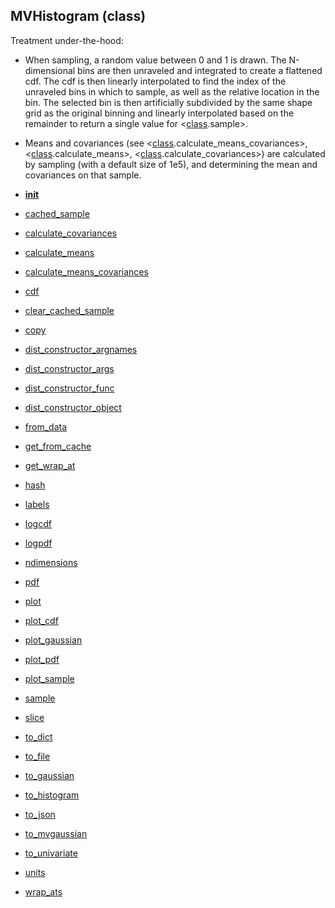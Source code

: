 ## MVHistogram (class)



Treatment under-the-hood:

* When sampling, a random value between 0 and 1 is drawn.  The N-dimensional
bins are then unraveled and integrated to create a flattened cdf.  The
cdf is then linearly interpolated to find the index of the unraveled bins
in which to sample, as well as the relative location in the bin.  The selected
bin is then artificially subdivided by the same shape grid as the original
binning and linearly interpolated based on the remainder to return a single
value for &lt;[class](class.md).sample&gt;.

* Means and covariances (see &lt;[class](class.md).calculate_means_covariances&gt;,
&lt;[class](class.md).calculate_means&gt;, &lt;[class](class.md).calculate_covariances&gt;) are calculated
by sampling (with a default size of 1e5), and determining the mean and covariances
on that sample.




* [__init__](MVHistogram.__init__.md)
* [cached_sample](MVHistogram.cached_sample.md)
* [calculate_covariances](MVHistogram.calculate_covariances.md)
* [calculate_means](MVHistogram.calculate_means.md)
* [calculate_means_covariances](MVHistogram.calculate_means_covariances.md)
* [cdf](MVHistogram.cdf.md)
* [clear_cached_sample](MVHistogram.clear_cached_sample.md)
* [copy](MVHistogram.copy.md)
* [dist_constructor_argnames](MVHistogram.dist_constructor_argnames.md)
* [dist_constructor_args](MVHistogram.dist_constructor_args.md)
* [dist_constructor_func](MVHistogram.dist_constructor_func.md)
* [dist_constructor_object](MVHistogram.dist_constructor_object.md)
* [from_data](MVHistogram.from_data.md)
* [get_from_cache](MVHistogram.get_from_cache.md)
* [get_wrap_at](MVHistogram.get_wrap_at.md)
* [hash](MVHistogram.hash.md)
* [labels](MVHistogram.labels.md)
* [logcdf](MVHistogram.logcdf.md)
* [logpdf](MVHistogram.logpdf.md)
* [ndimensions](MVHistogram.ndimensions.md)
* [pdf](MVHistogram.pdf.md)
* [plot](MVHistogram.plot.md)
* [plot_cdf](MVHistogram.plot_cdf.md)
* [plot_gaussian](MVHistogram.plot_gaussian.md)
* [plot_pdf](MVHistogram.plot_pdf.md)
* [plot_sample](MVHistogram.plot_sample.md)
* [sample](MVHistogram.sample.md)
* [slice](MVHistogram.slice.md)
* [to_dict](MVHistogram.to_dict.md)
* [to_file](MVHistogram.to_file.md)
* [to_gaussian](MVHistogram.to_gaussian.md)
* [to_histogram](MVHistogram.to_histogram.md)
* [to_json](MVHistogram.to_json.md)
* [to_mvgaussian](MVHistogram.to_mvgaussian.md)
* [to_univariate](MVHistogram.to_univariate.md)
* [units](MVHistogram.units.md)
* [wrap_ats](MVHistogram.wrap_ats.md)
